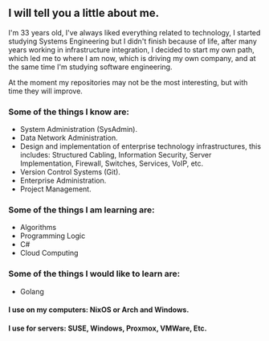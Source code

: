 ## I will tell you a little about me.

I'm 33 years old, I've always liked everything related to technology, I started studying Systems Engineering but I didn't finish because of life, after many years working in infrastructure integration, I decided to start my own path, which led me to where I am now, which is driving my own company, and at the same time I'm studying software engineering.

At the moment my repositories may not be the most interesting, but with time they will improve.

### Some of the things I know are:

- System Administration (SysAdmin).
- Data Network Administration.
- Design and implementation of enterprise technology infrastructures, this includes: Structured Cabling, Information Security, Server Implementation, Firewall, Switches, Services, VoIP, etc.
- Version Control Systems (Git).
- Enterprise Administration.
- Project Management.

### Some of the things I am learning are:

- Algorithms
- Programming Logic
- C#
- Cloud Computing

### Some of the things I would like to learn are:

- Golang

#### I use on my computers: NixOS or Arch and Windows.

#### I use for servers: SUSE, Windows, Proxmox, VMWare, Etc.
